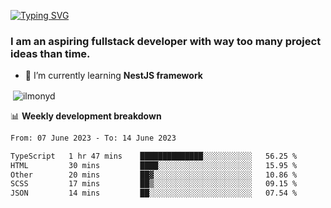 [![Typing SVG](https://readme-typing-svg.herokuapp.com?color=%23e07a5f&size=40&center=false&vCenter=true&multiline=true&width=900&height=70&lines=Hi%2C+my+name+is+Oleg)](https://git.io/typing-svg)

<h3>
  I am an aspiring fullstack developer with way too many project ideas than time.</h3>

- 🌱 I’m currently learning **NestJS framework**

<p align="left">
</p>






<p>&nbsp;<img align="center" src="https://github-readme-stats.vercel.app/api?username=ilmonyd&show_icons=true&theme=calm&locale=en" alt="ilmonyd" /></p>


📊 **Weekly development breakdown**
<!--START_SECTION:waka-->

```txt
From: 07 June 2023 - To: 14 June 2023

TypeScript   1 hr 47 mins    ██████████████░░░░░░░░░░░   56.25 %
HTML         30 mins         ████░░░░░░░░░░░░░░░░░░░░░   15.95 %
Other        20 mins         ██▓░░░░░░░░░░░░░░░░░░░░░░   10.86 %
SCSS         17 mins         ██▒░░░░░░░░░░░░░░░░░░░░░░   09.15 %
JSON         14 mins         ██░░░░░░░░░░░░░░░░░░░░░░░   07.54 %
```

<!--END_SECTION:waka-->
